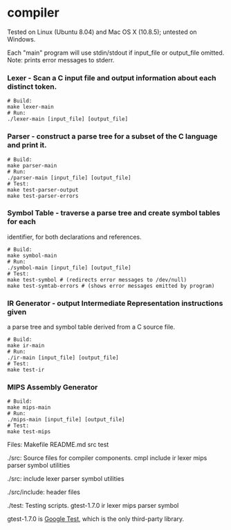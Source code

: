 compiler
========

Tested on Linux (Ubuntu 8.04) and Mac OS X (10.8.5); untested on Windows.

Each "main" program will use stdin/stdout if input_file or output_file omitted.
Note: prints error messages to stderr.

### Lexer - Scan a C input file and output information about each distinct token.
```
# Build:
make lexer-main
# Run:
./lexer-main [input_file] [output_file]
```


### Parser - construct a parse tree for a subset of the C language and print it.
```
# Build:
make parser-main
# Run:
./parser-main [input_file] [output_file]
# Test:
make test-parser-output
make test-parser-errors
```


### Symbol Table - traverse a parse tree and create symbol tables for each
identifier, for both declarations and references.
```
# Build:
make symbol-main
# Run:
./symbol-main [input_file] [output_file]
# Test:
make test-symbol # (redirects error messages to /dev/null)
make test-symtab-errors # (shows error messages emitted by program)
```


### IR Generator - output Intermediate Representation instructions given
a parse tree and symbol table derived from a C source file.
```
# Build:
make ir-main
# Run:
./ir-main [input_file] [output_file]
# Test:
make test-ir
```


### MIPS Assembly Generator
```
# Build:
make mips-main
# Run:
./mips-main [input_file] [output_file]
# Test:
make test-mips
```


Files:
Makefile  README.md  src  test

./src: Source files for compiler components.
cmpl  include  ir  lexer  mips	parser	symbol	utilities

./src: 
include  lexer	parser	symbol	utilities

./src/include: header files

./test: Testing scripts.
gtest-1.7.0  ir  lexer	mips  parser  symbol

gtest-1.7.0 is [Google Test](https://code.google.com/p/googletest/), which is the only third-party library.

